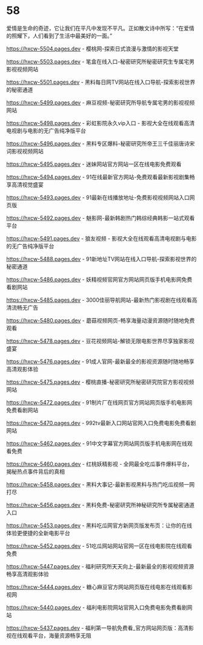 # 58
爱情是生命的奇迹，它让我们在平凡中发现不平凡。正如散文诗中所写：“在爱情的照耀下，人们看到了生活中最美好的一面。”

https://hxcw-5504.pages.dev - 樱桃网-探索日式浪漫与激情的影视天堂

https://hxcw-5503.pages.dev - 笔盒在线入口-秘密研究所秘密研究生专属宅男影视视频网站

https://hxcw-5501.pages.dev - 黑料每日网TV网站在线入口导航-探索影视世界的秘密通道

https://hxcw-5499.pages.dev - 麻豆视频-秘密研究所导航专属宅男的影视视频网站

https://hxcw-5498.pages.dev - 彩虹影院永久vip入口 - 影视大全在线观看高清电视剧与电影的无广告纯净版平台

https://hxcw-5496.pages.dev - 黑料专区爆料-秘密研究所帝王三千佳丽唐诗宋词影视视频网站

https://hxcw-5495.pages.dev - 迷妹网站官方网站一区在线电影免费观看

https://hxcw-5494.pages.dev - 91在线最新官方网站-免费观看最新影视剧集畅享高清视觉盛宴

https://hxcw-5493.pages.dev - 91最新在线播放地址-免费影视视频网站入口网页版

https://hxcw-5492.pages.dev - 魅影网-最新韩剧热门韩综经典韩影一站式观看平台

https://hxcw-5491.pages.dev - 狼友视频 - 影视大全在线观看高清电视剧与电影的无广告纯净版平台

https://hxcw-5488.pages.dev - 91新地址TV网站在线入口导航-探索影视世界的秘密通道

https://hxcw-5486.pages.dev - 妖精视频官网官方网站网页版手机电影网免费看剧网站

https://hxcw-5485.pages.dev - 3000佳丽导航网站-最新热门影视剧在线观看高清流畅无广告

https://hxcw-5480.pages.dev - 蘑菇视频网页-畅享海量动漫资源随时随地免费观看

https://hxcw-5478.pages.dev - 豆花视频网站-解锁无限电影世界尽享独家影视盛宴

https://hxcw-5476.pages.dev - 91成人官网-最新最全的影视资源随时随地畅享高清观影体验

https://hxcw-5475.pages.dev - 樱桃直播-秘密研究所秘密研究院官方影视视频网站

https://hxcw-5472.pages.dev - 91制片厂在线网页官方网站网页版手机电影网免费看剧网站

https://hxcw-5470.pages.dev - 992tv最新入口网站官网入口免费电影免费看剧网站

https://hxcw-5462.pages.dev - 91中文字幕官方网站网页版手机电影网在线观看免费

https://hxcw-5460.pages.dev - 红桃妖精影视 - 全网最全吃瓜事件爆料平台，揭秘热点事件背后的真相

https://hxcw-5458.pages.dev - 黑料大事记-最新影视黑料与热门吃瓜视频一网打尽

https://hxcw-5456.pages.dev - 黑料免费-秘密研究所神秘研究所专属秘密通道入口

https://hxcw-5453.pages.dev - 黑料吃瓜网官方新网页版发布页：让你的在线体验更便捷的全新电影平台

https://hxcw-5452.pages.dev - 51吃瓜网站网站官网一区在线电影院在线观看免费

https://hxcw-5447.pages.dev - 福利研究所天天向上-最新最全的影视视频资源畅享高清观影体验

https://hxcw-5444.pages.dev - 糖心麻豆官方网站网页版在线电影在线观看影视网

https://hxcw-5440.pages.dev - 福利电影院网站官网入口免费电影免费看剧网站

https://hxcw-5437.pages.dev - 福利第一导航免费看_官方网站网页版：高清影视在线观看平台，海量资源畅享无阻
